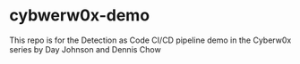 # cybwerw0x-demo
This repo is for the Detection as Code CI/CD pipeline demo in the Cyberw0x series by Day Johnson and Dennis Chow
